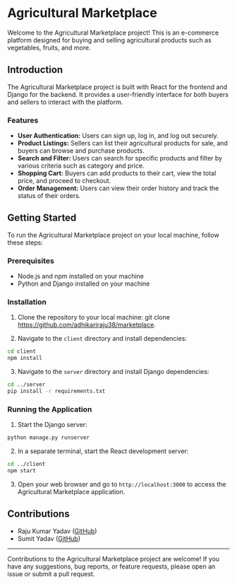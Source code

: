 # Agricultural Marketplace

Welcome to the Agricultural Marketplace project! This is an e-commerce platform designed for buying and selling agricultural products such as vegetables, fruits, and more.

## Introduction

The Agricultural Marketplace project is built with React for the frontend and Django for the backend. It provides a user-friendly interface for both buyers and sellers to interact with the platform.

### Features

- **User Authentication:** Users can sign up, log in, and log out securely.
- **Product Listings:** Sellers can list their agricultural products for sale, and buyers can browse and purchase products.
- **Search and Filter:** Users can search for specific products and filter by various criteria such as category and price.
- **Shopping Cart:** Buyers can add products to their cart, view the total price, and proceed to checkout.
- **Order Management:** Users can view their order history and track the status of their orders.

## Getting Started

To run the Agricultural Marketplace project on your local machine, follow these steps:

### Prerequisites

- Node.js and npm installed on your machine
- Python and Django installed on your machine

### Installation

1. Clone the repository to your local machine:
git clone https://github.com/adhikariraju38/marketplace.


2. Navigate to the `client` directory and install dependencies:
```bash
cd client
npm install
```


3. Navigate to the `server` directory and install Django dependencies:
```bash
cd ../server
pip install -r requirements.txt
```



### Running the Application

1. Start the Django server:
```bash
python manage.py runserver
```


2. In a separate terminal, start the React development server:
```bash
cd ../client
npm start
```


3. Open your web browser and go to `http://localhost:3000` to access the Agricultural Marketplace application.

## Contributions

- Raju Kumar Yadav ([GitHub](https://github.com/https://github.com/adhikariraju38))
- Sumit Yadav ([GitHub](https://github.com/rockerritesh))

---

Contributions to the Agricultural Marketplace project are welcome! If you have any suggestions, bug reports, or feature requests, please open an issue or submit a pull request.